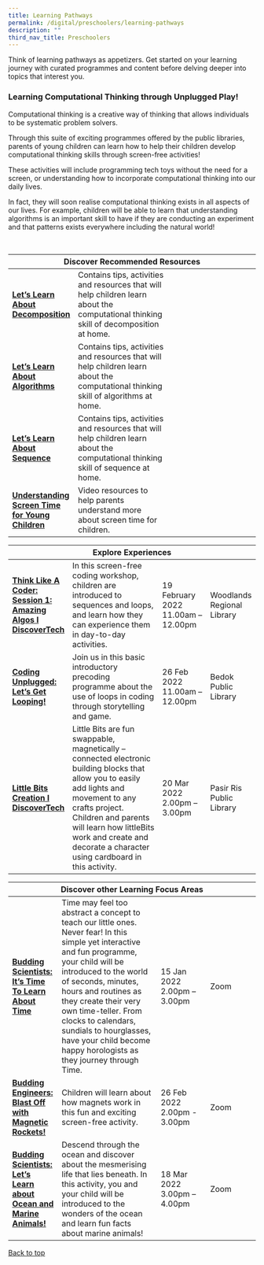```yaml
---
title: Learning Pathways
permalink: /digital/preschoolers/learning-pathways
description: ""
third_nav_title: Preschoolers
---
```

<style type="text/css">
/* Links */
.content a { color: #322987; }
.content a:focus,
.content a:hover { color: #28216c; }

/* Button Outline */
.bp-button { padding-left: 1.5rem; padding-right: 1.5rem; }
.bp-button.is-primary-outline { border: 1px solid #322987; color: #322987; background-color: transparent; text-decoration: none; }
.bp-button.is-primary-outline:focus,
.bp-button.is-primary-outline:hover { border: 1px solid #322987; color: #cff2e8; background-color: #322987; text-decoration: none; }

/* Responsive Iframe */
.responsive-iframe { position: absolute; top: 0; left: 0; bottom: 0; right: 0; width: 100%; height: 100%; }
.responsive-iframe-container { position: relative; overflow: hidden; width: 100%; }
.responsive-iframe-container.ratio-16by9 { padding-top: 56.25%; }
.responsive-iframe-container.ratio-4by3 { padding-top: 75%; }
.responsive-iframe-container.ratio-3by2 { padding-top: 66.66%; }
.responsive-iframe-container.ratio-1by1 { padding-top: 100%; }
</style>
Think of learning pathways as appetizers. Get started on your learning journey with curated programmes and content before delving deeper into topics that interest you.
<h3><b> Learning Computational Thinking through Unplugged Play!</b></h3>

Computational thinking is a creative way of thinking that allows individuals to be systematic problem solvers.

Through this suite of exciting programmes offered by the public libraries, parents of young children can learn how to help their children develop computational thinking skills through screen-free activities!

These activities will include programming tech toys without the need for a screen, or understanding how to incorporate computational thinking into our daily lives. 

In fact, they will soon realise computational thinking exists in all aspects of our lives. For example, children will be able to learn that understanding algorithms is an important skill to have if they are conducting an experiment and that patterns exists everywhere including the natural world!

<br>

<div class="horizontal-scroll margin--bottom--lg">
  <table class="generic-table">
    <thead>
      <tr>
        <th colspan="4" class="is-uppercase has-weight-normal">Discover Recommended Resources</th>
      </tr>
    </thead>
    <tbody>
      <tr>
        <td style="width: 20%;"><a href="/digital/preschoolers/content" target="_blank"><b> Let’s Learn About Decomposition</b></a></td>
        <td style="width: 40%;">Contains tips, activities and resources that will help children learn about the computational thinking skill of decomposition at home.</td>
        <td style="width: 20%;"></td>
        <td style="width: 20%;"></td>
      </tr>
      <tr>
        <td><a href="/digital/preschoolers/content" target="_blank"><b>Let’s Learn About Algorithms</b></a></td>
        <td>Contains tips, activities and resources that will help children learn about the computational thinking skill of algorithms at home.</td>
        <td> </td>
        <td> </td>
      </tr>
<tr>
        <td><a href="/digital/preschoolers/content" target="_blank"><b>Let’s Learn About Sequence</b></a></td>
        <td>Contains tips, activities and resources that will help children learn about the computational thinking skill of sequence at home.</td>
        <td> </td>
        <td> </td>
      </tr>
<tr>
        <td><a href="/digital/preschoolers/content" target="_blank"><b>Understanding Screen Time for Young Children</b></a></td>
        <td>Video resources to help parents understand more about screen time for children.</td>
        <td> </td>
        <td> </td>
      </tr>
    </tbody>
  </table>
</div>

<div class="horizontal-scroll margin--bottom--lg">
  <table class="generic-table">
    <thead>
      <tr>
        <th colspan="4" class="is-uppercase has-weight-normal">Explore Experiences</th>
      </tr>
    </thead>
    <tbody>
      <tr>
        <td><a href="https://go.gov.sg/er-digital-progs" target="_blank"><b>Think Like A Coder: Session 1: Amazing Algos I DiscoverTech</b></a></td>
        <td> In this screen-free coding workshop, children are introduced to sequences and loops, and learn how they can experience them in day-to-day activities.</td>
        <td>19 February 2022 <br>11.00am – 12.00pm</td>
        <td>Woodlands Regional Library</td>
      </tr>
			<tr>				
				<td style="width: 20%;"><a href="https://go.gov.sg/er-digital-progs" target="_blank"><b>Coding Unplugged: Let’s Get Looping!</b></a></td>
        <td style="width: 40%;">Join us in this basic introductory precoding programme about the use of loops in coding through storytelling and game.</td>
        <td style="width: 20%;">26 Feb 2022<br>11.00am – 12.00pm</td>
        <td style="width: 20%;">Bedok Public Library</td>
      </tr>
<tr>
<td><a href="https://go.gov.sg/er-digital-progs" target="_blank"><b>Little Bits Creation I DiscoverTech</b></a></td>
        <td>Little Bits are fun swappable, magnetically – connected electronic building blocks that allow you to easily add lights and movement to any crafts project.  Children and parents will learn how littleBits work and create and decorate a character using cardboard in this activity.</td>
        <td>20 Mar 2022 <br>2.00pm – 3.00pm</td>
        <td>Pasir Ris Public Library</td>
      </tr>
    </tbody>
  </table>
</div>
			
<div class="horizontal-scroll margin--bottom--lg">
  <table class="generic-table">
    <thead>
      <tr>
        <th colspan="4" class="is-uppercase has-weight-normal">Discover other Learning Focus Areas</th>
      </tr>
    </thead>
    <tbody>
      <tr>
        <td style="width: 20%;"><a href="https://go.gov.sg/er-science-progs" target="_blank"><b>Budding Scientists: It’s Time To Learn About Time</b></a></td>
        <td style="width: 40%;">Time may feel too abstract a concept to teach our little ones. Never fear! In this simple yet interactive and fun programme, your child will be introduced to the world of seconds, minutes, hours and routines as they create their very own time-teller. From clocks to calendars, sundials to hourglasses, have your child become happy horologists as they journey through Time. </td>
        <td style="width: 20%;">15 Jan 2022 <br>2.00pm – 3.00pm</td>
        <td style="width: 20%;">Zoom</td>
      </tr>
<tr>
<td><a href="https://go.gov.sg/er-science-progs" target="_blank"><b>Budding Engineers: Blast Off with Magnetic Rockets!</b></a></td>
        <td>Children will learn about how magnets work in this fun and exciting screen-free activity. </td>
        <td>26 Feb 2022<br>2.00pm - 3.00pm</td>
        <td>Zoom</td>
			</tr>
<tr>
<td><a href="https://go.gov.sg/er-science-progs" target="_blank"><b>Budding Scientists: Let’s Learn about Ocean and Marine Animals!</b></a></td>
        <td>Descend through the ocean and discover about the mesmerising life that lies beneath.  In this activity, you and your child will be introduced to the wonders of the ocean and learn fun facts about marine animals!</td>
        <td>18 Mar 2022 <br>3.00pm – 4.00pm</td>
        <td>Zoom</td>
      </tr>
    </tbody>
  </table>
</div>

<p class="has-text-right margin--top--xl"><a href="#main-content">Back to top</a></p>